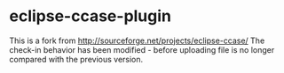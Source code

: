 eclipse-ccase-plugin
====================

This is a fork from http://sourceforge.net/projects/eclipse-ccase/
The check-in behavior has been modified - before uploading file is no longer compared with the previous version.
